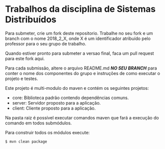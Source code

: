 # Trabalhos da disciplina de Sistemas Distribuídos

Para submeter, crie um fork deste repositorio. Trabalhe no seu fork e um branch com o nome 2018_2_X, onde X é um identificador atribuído pelo professor para o seu grupo de trabalho. 

Quando estiver pronto para submeter a versao final, faca um pull request para este fork aqui.

Para cada submissão, altere o arquivo README.md ***NO SEU BRANCH*** para conter o nome dos componentes do grupo e instruções de como executar o projeto e testes.


Este projeto é multi-modulo do maven e contém os seguintes projetos:

- core: Biblioteca padrão contendo dependências comuns.
- server: Servidor proposto para a aplicação.
- client: Cliente proposto para a aplicação.

Na pasta raiz é possível executar comandos maven que fará a execução do comando em todos submódulos. 

Para construir todos os módulos execute:

```
$ mvn clean package
```
